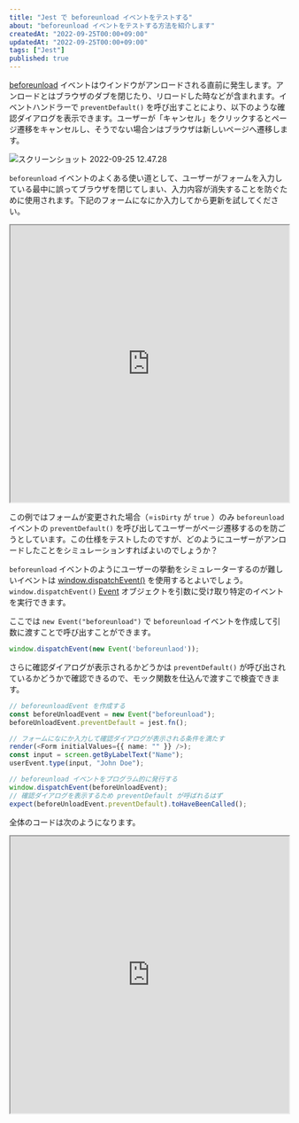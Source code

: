 ```yaml
---
title: "Jest で beforeunload イベントをテストする"
about: "beforeunload イベントをテストする方法を紹介します"
createdAt: "2022-09-25T00:00+09:00"
updatedAt: "2022-09-25T00:00+09:00"
tags: ["Jest"]
published: true
---
```

[beforeunload](https://developer.mozilla.org/ja/docs/Web/API/Window/beforeunload_event) イベントはウインドウがアンロードされる直前に発生します。アンロードとはブラウザのダブを閉じたり、リロードした時などが含まれます。イベントハンドラーで `preventDefault()` を呼び出すことにより、以下のような確認ダイアログを表示できます。ユーザーが「キャンセル」をクリックするとページ遷移をキャンセルし、そうでない場合ンはブラウザは新しいページへ遷移します。

![スクリーンショット 2022-09-25 12.47.28](//images.ctfassets.net/in6v9lxmm5c8/3MRL4RPGLnUaaihBqqF5QG/cd3a916d11d0add4790094541c6fefd9/____________________________2022-09-25_12.47.28.png)

`beforeunload` イベントのよくある使い道として、ユーザーがフォームを入力している最中に誤ってブラウザを閉じてしまい、入力内容が消失することを防ぐために使用されます。下記のフォームになにか入力してから更新を試してください。

<iframe src="https://stackblitz.com/edit/react-ts-ef2qbb?embed=1&file=Form.tsx" height="500" width="100%"></iframe>

この例ではフォームが変更された場合（=`isDirty` が `true` ）のみ `beforeunload` イベントの `preventDefault()` を呼び出してユーザーがページ遷移するのを防ごうとしています。この仕様をテストしたのですが、どのようにユーザーがアンロードしたことをシミュレーションすればよいのでしょうか？

`beforeunload` イベントのようにユーザーの挙動をシミュレーターするのが難しいイベントは [window.dispatchEvent()](https://developer.mozilla.org/ja/docs/Web/API/EventTarget/dispatchEvent) を使用するとよいでしょう。 `window.dispatchEvent()` [Event](https://developer.mozilla.org/ja/docs/Web/API/Event) オブジェクトを引数に受け取り特定のイベントを実行できます。

ここでは `new Event("beforeunload")` で `beforeunload` イベントを作成して引数に渡すことで呼び出すことができます。

```ts
window.dispatchEvent(new Event('beforeunlaod'));
```

さらに確認ダイアログが表示されるかどうかは `preventDefault()` が呼び出されているかどうかで確認できるので、モック関数を仕込んで渡すこで検査できます。

```ts
// beforeunloadEvent を作成する
const beforeUnloadEvent = new Event("beforeunload");
beforeUnloadEvent.preventDefault = jest.fn();

// フォームになにか入力して確認ダイアログが表示される条件を満たす
render(<Form initialValues={{ name: "" }} />);
const input = screen.getByLabelText("Name");
userEvent.type(input, "John Doe");

// beforeunload イベントをプログラム的に発行する
window.dispatchEvent(beforeUnloadEvent);
// 確認ダイアログを表示するため preventDefault が呼ばれるはず
expect(beforeUnloadEvent.preventDefault).toHaveBeenCalled();
```

全体のコードは次のようになります。

<iframe src="https://stackblitz.com/edit/react-ts-ef2qbb?embed=1&file=Form.spec.tsx" height="500" width="100%"></iframe>
